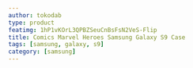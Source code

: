 ```yaml
---
author: tokodab
type: product
featimg: 1hP1vKOrL3QPBZSeuCnBsFsN2VeS-Flip
title: Comics Marvel Heroes Samsung Galaxy S9 Case
tags: [samsung, galaxy, s9]
category: [samsung]
---
```

